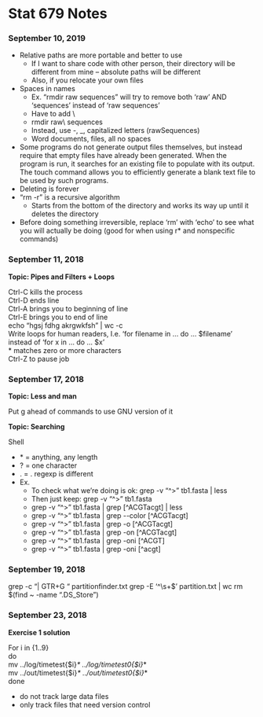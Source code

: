 # Stat 679 Notes 

### September 10, 2019

* Relative paths are more portable and better to use  
  * If I want to share code with other person, their directory will be different from mine – absolute paths will be different  
  * Also, if you relocate your own files  
* Spaces in names  
  * Ex. “rmdir raw sequences” will try to remove both ‘raw’ AND ‘sequences’ instead of ‘raw sequences’ 
  * Have to add \\
  * rmdir raw\ sequences
  * Instead, use -, _, capitalized letters (rawSequences)
  * Word documents, files, all no spaces  
* Some programs do not generate output files themselves, but instead require that empty files have already been generated. When the program is run, it searches for an existing file to populate with its output. The touch command allows you to efficiently generate a blank text file to be used by such programs.
* Deleting is forever
* “rm -r” is a recursive algorithm
  * Starts from the bottom of the directory and works its way up until it deletes the directory
* Before doing something irreversible, replace ‘rm’ with ‘echo’ to see what you will actually be doing (good for when using r* and nonspecific commands)

### September 11, 2018

**Topic: Pipes and Filters + Loops**

Ctrl-C kills the process  
Ctrl-D ends line  
Ctrl-A brings you to beginning of line  
Ctrl-E brings you to end of line  
echo “hgsj fdhg akrgwkfsh” | wc -c  
Write loops for human readers, I.e. ‘for filename in … do … $filename’ instead of ‘for x in … do … $x’  
\* matches zero or more characters  
Ctrl-Z to pause job 


### September 17, 2018

**Topic: Less and man**

Put g ahead of commands to use GNU version of it

**Topic: Searching**

Shell
  * \* = anything, any length
  * ? = one character
  * . = .
regexp is different
* Ex.
  * To check what we’re doing is ok: grep -v “^>” tb1.fasta | less
  * Then just keep: grep -v “^>” tb1.fasta
  * grep -v “^>” tb1.fasta | grep [^ACGTacgt] | less
  * grep -v “^>” tb1.fasta | grep --color [^ACGTacgt]
  * grep -v “^>” tb1.fasta | grep -o [^ACGTacgt]
  * grep -v “^>” tb1.fasta | grep -on [^ACGTacgt]
  * grep -v “^>” tb1.fasta | grep -oni [^ACGT]
  * grep -v “^>” tb1.fasta | grep -oni [^acgt]

### September 19, 2018

grep -c “| GTR+G “ partitionfinder.txt 
grep -E  ‘^\s+$’ partition.txt | wc
rm $(find ~ -name “.DS_Store”)

### September 23, 2018

**Exercise 1 solution**

For i in {1..9}  
do  
mv ../log/timetest{$i}_* ../log/timetest0{$i}_*  
mv ../out/timetest{$i}_* ../out/timetest0{$i}_*  
done 

* do not track large data files  
* only track files that need version control  